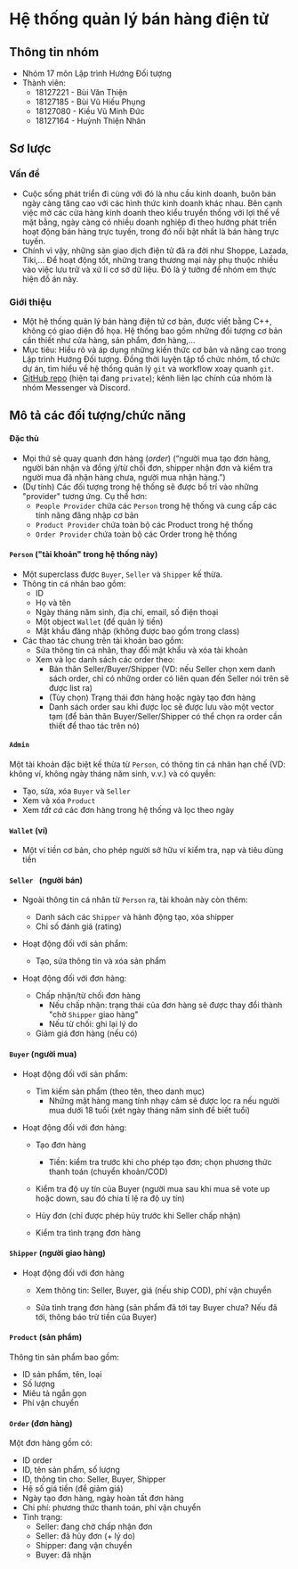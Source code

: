# Hệ thống quản lý bán hàng điện tử

## Thông tin nhóm

* Nhóm 17 môn Lập trình Hướng Đối tượng
* Thành viên:
  * 18127221 - Bùi Văn Thiện
  * 18127185 - Bùi Vũ Hiếu Phụng
  * 18127080 - Kiều Vũ Minh Đức
  * 18127164 - Huỳnh Thiện Nhân

## Sơ lược

### Vấn đề

* Cuộc sống phát triển đi cùng với đó là nhu cầu kinh doanh, buôn bán ngày càng tăng cao với các hình thức kinh doanh khác nhau. Bên cạnh việc mở các cửa hàng kinh doanh theo kiểu truyền thống với lợi thế về mặt bằng, ngày càng có nhiều doanh nghiệp đi theo hướng phát triển hoạt động bán hàng trực tuyến, trong đó nổi bật nhất là bán hàng trực tuyến.
* Chính vì vậy, những sàn giao dịch điện tử đã ra đời như Shoppe, Lazada, Tiki,... Để hoạt động tốt, những trang thương mại này phụ thuộc nhiều vào việc lưu trữ và xử lí cơ sở dữ liệu. Đó là ý tưởng để nhóm em thực hiện đồ án này. 

### Giới thiệu

- Một hệ thống quản lý bán hàng điện tử cơ bản, được viết bằng C++, không có giao diện đồ họa. Hệ thống bao gồm những đối tượng cơ bản cần thiết như cửa hàng, sản phẩm, đơn hàng,...
- Mục tiêu: Hiểu rõ và áp dụng những kiến thức cơ bản và nâng cao trong Lập trình Hướng Đối tượng. Đồng thời luyện tập tổ chức nhóm, tổ chức dự án, tìm hiểu về hệ thống quản lý `git` và workflow xoay quanh `git`.
- [GitHub repo](https://github.com/84436/LTHDT-18CLC6-Group17) (hiện tại đang `private`); kênh liên lạc chính của nhóm là nhóm Messenger và Discord.



## Mô tả các đối tượng/chức năng

#### Đặc thù

- Mọi thứ sẽ quay quanh đơn hàng (*order*) (“người mua tạo đơn hàng, người bán nhận và đồng ý/từ chối đơn, shipper nhận đơn và kiểm tra người mua đã nhận hàng chưa, người mua nhận hàng.”)
- (Dự tính) Các đối tượng trong hệ thống sẽ được bố trí vào những "provider" tương ứng. Cụ thể hơn:
  - `People Provider` chứa các `Person` trong hệ thống và cung cấp các tính năng đăng nhập cơ bản
  - `Product Provider` chứa toàn bộ các Product trong hệ thống
  - `Order Provider` chứa toàn bộ các Order trong hệ thống

 

#### `Person` ("tài khoản" trong hệ thống này)

- Một superclass được `Buyer`, `Seller` và `Shipper` kế thừa.
- Thông tin cá nhân bao gồm:
  - ID
  - Họ và tên
  - Ngày tháng năm sinh, địa chỉ, email, số điện thoại
  - Một object `Wallet` (để quản lý tiền)
  - Mật khẩu đăng nhập (không được bao gồm trong class)
- Các thao tác chung trên tài khoản bao gồm:
  - Sửa thông tin cá nhân, thay đổi mật khẩu và xóa tài khoản
  - Xem và lọc danh sách các order theo:
    - Bản thân Seller/Buyer/Shipper (VD: nếu Seller chọn xem danh sách order, chỉ có những order có liên quan đến Seller nói trên sẽ được list ra)
    - (Tùy chọn) Trạng thái đơn hàng hoặc ngày tạo đơn hàng
    - Danh sách order sau khi được lọc sẽ được lưu vào một vector tạm (để bản thân Buyer/Seller/Shipper có thể chọn ra order cần thiết để thao tác trên nó)



#### `Admin`

Một tài khoản đặc biệt kế thừa từ `Person`, có thông tin cá nhân hạn chế (VD: không ví, không ngày tháng năm sinh, v.v.) và có quyền:

- Tạo, sửa, xóa `Buyer` và `Seller`
- Xem và xóa `Product`
- Xem *tất cả* các đơn hàng trong hệ thống và lọc theo ngày



#### `Wallet` (ví)

- Một ví tiền cơ bản, cho phép người sở hữu ví kiểm tra, nạp và tiêu dùng tiền



#### `Seller ` (người bán)

- Ngoài thông tin cá nhân từ `Person` ra, tài khoản này còn thêm:
	
	- Danh sách các `Shipper` và hành động tạo, xóa shipper
	- Chỉ số đánh giá (rating)
	
- Hoạt động đối với sản phẩm:

  - Tạo, sửa thông tin và xóa sản phẩm

- Hoạt động đối với đơn hàng:
	- Chấp nhận/từ chối đơn hàng
		- Nếu chấp nhận: trạng thái của đơn hàng sẽ được thay đổi thành "chờ `Shipper` giao hàng"
		- Nếu từ chối: ghi lại lý do
	- Giảm giá đơn hàng (nếu có)
	
	  
	

#### `Buyer` (người mua)

- Hoạt động đối với sản phẩm:
	
	- Tìm kiếm sản phẩm (theo tên, theo danh mục)
	  - Những mặt hàng mang tính nhạy cảm sẽ được lọc ra nếu người mua dưới 18 tuổi (xét ngày tháng năm sinh để biết tuổi)
	
- Hoạt động đối với đơn hàng:
	
	- Tạo đơn hàng
		
		- Tiền: kiểm tra trước khi cho phép tạo đơn; chọn phương thức thanh toán (chuyển khoản/COD)
		
	- Kiểm tra độ uy tín của Buyer (người mua sau khi mua sẽ vote up hoặc down, sau đó chia tỉ lệ ra độ uy tín)
	
	- Hủy đơn (chỉ được phép hủy trước khi Seller chấp nhận)
	
	- Kiểm tra tình trạng đơn hàng
	
	    
	
#### `Shipper` (người giao hàng)
- Hoạt động đối với đơn hàng
	- Xem thông tin: Seller, Buyer, giá (nếu ship COD), phí vận chuyển
	
	- Sửa tình trạng đơn hàng (sản phẩm đã tới tay Buyer chưa? Nếu đã tới, thông báo trừ tiền của Buyer)
	
    

#### `Product` (sản phẩm)

Thông tin sản phẩm bao gồm:

- ID sản phẩm, tên, loại
- Số lượng
- Miêu tả ngắn gọn
- Phí vận chuyển



#### `Order` (đơn hàng)

Một đơn hàng gồm có:

- ID order
- ID, tên sản phẩm, số lượng
- ID, thông tin cho: Seller, Buyer, Shipper
- Hệ số giá tiền (để giảm giá)
- Ngày tạo đơn hàng, ngày hoàn tất đơn hàng
- Chi phí: phương thức thanh toán, phí vận chuyển
- Tình trạng:
	- Seller: đang chờ chấp nhận đơn
	- Seller: đã hủy đơn (+ lý do)
	- Shipper: đang vận chuyển
	- Buyer: đã nhận

